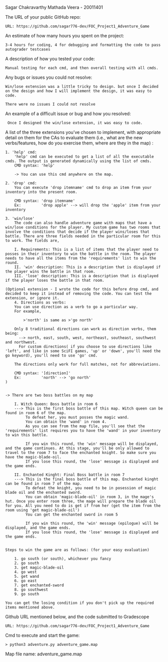 Sagar Chakravarthy Mathada Veera - 20011401

The URL of your public GitHub repo: 

    URL: https://github.com/sagar776-dev/FOC_Project1_Adventure_Game

An estimate of how many hours you spent on the project:

    3-4 hours for coding, 4 for debugging and formatting the code to pass autograder testcases

A description of how you tested your code:

    Manual testing for each cmd, and then overall testing with all cmds.

Any bugs or issues you could not resolve:

    Win/lose extension was a little tricky to design. but once I decided on the design and how I will implement the design, it was easy to code.

    There were no issues I could not resolve

An example of a difficult issue or bug and how you resolved:

     Once I designed the win/lose extension, it was easy to code.

A list of the three extensions you’ve chosen to implement, with appropriate detail on them for the CAs to evaluate them 
(i.e., what are the new verbs/features, how do you exercise them, where are they in the map) :

    1. 'help' cmd:
        'help' cmd can be executed to get a list of all the executable cmds. The output is generated dynamically using the list of cmds.
        CMD syntax: 'help'

        -> You can use this cmd anywhere on the map.

    2. 'drop' cmd:
        You can execute 'drop itemname' cmd to drop an item from your inventory into the present room.

        CMD syntax: 'drop itemname'
        Ex:         'drop apple' --> will drop the 'apple' item from your inventory
    
    3. 'win/lose'
        The code can also handle adventure game with maps that have a win/lose conditions for the player. My custom game has two rooms that involve the conditions that decide if the player wins/loses that battle. There are three fields needed in the particular room for this to work. The fields are,

        I. Requirements: This is a list of items that the player need to posses in their inventory to win the battle in the room. The player needs to have all the items from the 'requirements' list to win the round.
        II. 'win' description: This is a description that is displayed if the player wins the battle in that room.
        III. 'lose' description: This is a description that is displayed if the player loses the battle in that room.

    (Optional extension - I wrote the code for this before drop cmd, and decided to keep it instead of removing the code. You can test the extension, or ignore it.
        4. Directions as verbs:
        You can use direction as a verb to go a particular way. 
        For example,

            >'north' is same as >'go north'

        Only 8 traditional directions can work as direction verbs, them being:
          --> north, east, south, west, northeast, southeast, southwest and northwest.
          For custom directions( if you choose to use directions like 'left', and like in some SciFI games, 'up' or 'down', you'll need the go keyword), you'll need to use 'go' cmd.

        The directions only work for full matches, not for abbreviations.

        CMD syntax: '[direction]'
        Ex:         'north' --> 'go north'
    )
    

    -> There are two boss battles on my map

        I. Witch Queen: Boss battle in room 6
        ---> This is the first boss battle of this map. Witch queen can be found in room 6 of the map.
             To defeat her, you must posses the magic wand.
             You can obtain the 'wand' in room 4.
             As you can see from the map file, you'll see that the 'requirements' list requires you to have the 'wand' in your inventory to win this battle.

             If you win this round, the 'win' message will be displayed, and the game continues. At this stage, you'll be only allowed to travel to the room 7 to face the enchanted knight. So make sure you have the magic-blade-oil.
             If you lose this round, the 'lose' message is displayed and the game ends.

        II. Enchanted Kinght: Final Boss battle in room 7
        ---> This is the final boss battle of this map. Enchanted kinght can be found in room 7 of the map.
             To defeat the knight, you need to be in posession of magic blade oil and the enchanted sword.
             You can obtain 'magic-blade-oil' in room 3, in the mage's hut. Once you enter room three, the mage will prepare the blade oil for you. All you need to do is get if from her (get the item from the room using 'get magic-blade-oil')
             You can get the enchanted sword in room 5

             If you win this round, the 'win' message (epilogue) will be displayed, and the game ends.
             If you lose this round, the 'lose' message is displayed and the game ends.


    Steps to win the game are as follows: (for your easy evaluation)

        1. go south (or south), whichever you fancy
        2. go south
        3. get magic-blade-oil
        4. go west
        5. get wand
        6. go east
        7. get enchanted-sword
        8. go southwest
        9. go south
    
    You can get the losing condition if you don't pick up the required items mentioned above.


Github URL mentioned below, and the code submitted to Gradescope

    URL: https://github.com/sagar776-dev/FOC_Project1_Adventure_Game


Cmd to execute and start the game:

    > python3 adventure.py adventure_game.map 


Map file name: adventure_game.map